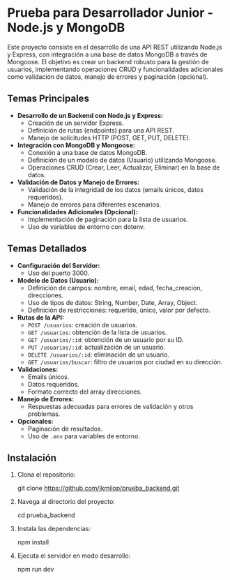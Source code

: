 # Prueba para Desarrollador Junior - Node.js y MongoDB

Este proyecto consiste en el desarrollo de una API REST utilizando Node.js y Express, con integración a una base de datos MongoDB a través de Mongoose. El objetivo es crear un backend robusto para la gestión de usuarios, implementando operaciones CRUD y funcionalidades adicionales como validación de datos, manejo de errores y paginación (opcional).

## Temas Principales

* **Desarrollo de un Backend con Node.js y Express:**
    * Creación de un servidor Express.
    * Definición de rutas (endpoints) para una API REST.
    * Manejo de solicitudes HTTP (POST, GET, PUT, DELETE).
* **Integración con MongoDB y Mongoose:**
    * Conexión a una base de datos MongoDB.
    * Definición de un modelo de datos (Usuario) utilizando Mongoose.
    * Operaciones CRUD (Crear, Leer, Actualizar, Eliminar) en la base de datos.
* **Validación de Datos y Manejo de Errores:**
    * Validación de la integridad de los datos (emails únicos, datos requeridos).
    * Manejo de errores para diferentes escenarios.
* **Funcionalidades Adicionales (Opcional):**
    * Implementación de paginación para la lista de usuarios.
    * Uso de variables de entorno con dotenv.

## Temas Detallados

* **Configuración del Servidor:**
    * Uso del puerto 3000.
* **Modelo de Datos (Usuario):**
    * Definición de campos: nombre, email, edad, fecha\_creacion, direcciones.
    * Uso de tipos de datos: String, Number, Date, Array, Object.
    * Definición de restricciones: requerido, único, valor por defecto.
* **Rutas de la API:**
    * `POST /usuarios`: creación de usuarios.
    * `GET /usuarios`: obtención de la lista de usuarios.
    * `GET /usuarios/:id`: obtención de un usuario por su ID.
    * `PUT /usuarios/:id`: actualización de un usuario.
    * `DELETE /usuarios/:id`: eliminación de un usuario.
    * `GET /usuarios/buscar`: filtro de usuarios por ciudad en su dirección.
* **Validaciones:**
    * Emails únicos.
    * Datos requeridos.
    * Formato correcto del array direcciones.
* **Manejo de Errores:**
    * Respuestas adecuadas para errores de validación y otros problemas.
* **Opcionales:**
    * Paginación de resultados.
    * Uso de `.env` para variables de entorno.

## Instalación

1.  Clona el repositorio:

    git clone https://github.com/jkmilop/prueba_backend.git
2.  Navega al directorio del proyecto:

    cd prueba\_backend

3.  Instala las dependencias:

    npm install

4.  Ejecuta el servidor en modo desarrollo:

    npm run dev
